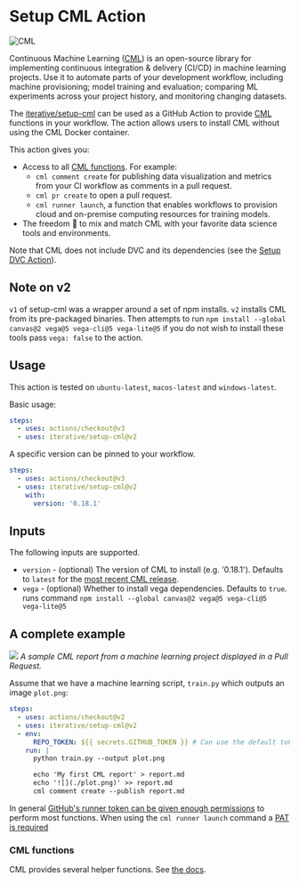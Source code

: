 # Setup CML Action

![CML](https://user-images.githubusercontent.com/414967/90448663-1ce39c00-e0e6-11ea-8083-710825d2e94e.png)

Continuous Machine Learning ([CML](https://cml.dev)) is an open-source library
for implementing continuous integration & delivery (CI/CD) in machine learning
projects. Use it to automate parts of your development workflow, including
machine provisioning; model training and evaluation; comparing ML experiments
across your project history, and monitoring changing datasets.

The [iterative/setup-cml](https://github.com/iterative/setup-cml) can be used as
a GitHub Action to provide [CML](https://cml.dev) functions in your workflow.
The action allows users to install CML without using the CML Docker container.

This action gives you:

- Access to all [CML functions](https://github.com/iterative/cml#cml-functions).
  For example:
  - `cml comment create` for publishing data visualization and metrics from your
    CI workflow as comments in a pull request.
  - `cml pr create` to open a pull request.
  - `cml runner launch`, a function that enables workflows to provision cloud
    and on-premise computing resources for training models.
- The freedom 🦅 to mix and match CML with your favorite data science tools and
  environments.

Note that CML does not include DVC and its dependencies (see the
[Setup DVC Action](https://github.com/iterative/setup-dvc)).

## Note on v2

`v1` of setup-cml was a wrapper around a set of npm installs. `v2` installs CML from its
pre-packaged binaries. Then attempts to run `npm install --global canvas@2 vega@5 vega-cli@5 vega-lite@5`
if you do not wish to install these tools pass `vega: false` to the action.

## Usage

This action is tested on `ubuntu-latest`, `macos-latest` and `windows-latest`.

Basic usage:

```yaml
steps:
  - uses: actions/checkout@v3
  - uses: iterative/setup-cml@v2
```

A specific version can be pinned to your workflow.

```yaml
steps:
  - uses: actions/checkout@v3
  - uses: iterative/setup-cml@v2
    with:
      version: '0.18.1'
```

## Inputs

The following inputs are supported.

- `version` - (optional) The version of CML to install (e.g. '0.18.1'). Defaults
  to `latest` for the
  [most recent CML release](https://github.com/iterative/cml/releases).
- `vega` - (optional) Whether to install vega dependencies. Defaults to `true`.
  runs command `npm install --global canvas@2 vega@5 vega-cli@5 vega-lite@5`

## A complete example

![](https://static.iterative.ai/img/cml/first_report.png) _A sample CML report
from a machine learning project displayed in a Pull Request._

Assume that we have a machine learning script, `train.py` which outputs an image
`plot.png`:

```yaml
steps:
  - uses: actions/checkout@v2
  - uses: iterative/setup-cml@v2
  - env:
      REPO_TOKEN: ${{ secrets.GITHUB_TOKEN }} # Can use the default token for most functions
    run: |
      python train.py --output plot.png

      echo 'My first CML report' > report.md
      echo '![](./plot.png)' >> report.md
      cml comment create --publish report.md
```
In general [GitHub's runner token can be given enough permissions](https://docs.github.com/en/actions/security-guides/automatic-token-authentication#permissions-for-the-github_token) to perform most functions.
When using the `cml runner launch` command a [PAT is required](https://cml.dev/doc/self-hosted-runners?tab=GitHub#personal-access-token)

### CML functions

CML provides several helper functions. See [the docs](https://cml.dev/doc).
